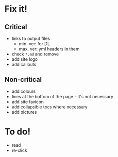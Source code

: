 # Fix it!

## Critical

- links to output files
  - min. ver: for DL
  - max. ver: yml headers in them
- check `*.md` and remove
- add site logo
- add callouts

## Non-critical

- add colours
- lines at the bottom of the page - it's not necessary
- add site favicon
- add collapsible tocs where necessary
- add pictures

# To do!

- read
- re-click